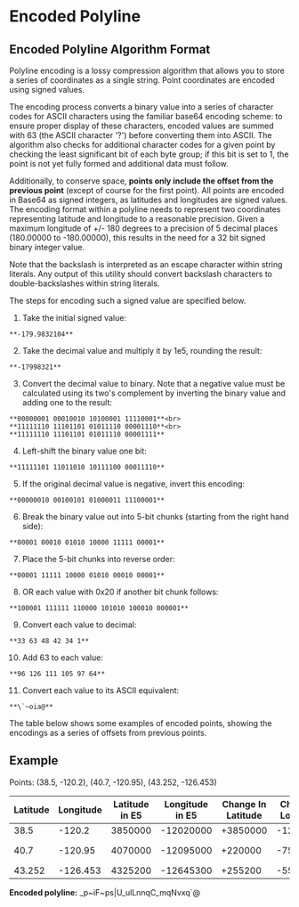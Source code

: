 # Encoded Polyline

## Encoded Polyline Algorithm Format
Polyline encoding is a lossy compression algorithm that allows you to store a series of coordinates as a single string. Point coordinates are encoded using signed values.

The encoding process converts a binary value into a series of character codes for ASCII characters using the familiar base64 encoding scheme: to ensure proper display of these characters, encoded values are summed with 63 (the ASCII character '?') before converting them into ASCII. The algorithm also checks for additional character codes for a given point by checking the least significant bit of each byte group; if this bit is set to 1, the point is not yet fully formed and additional data must follow.

Additionally, to conserve space, **points only include the offset from the previous point** (except of course for the first point). All points are encoded in Base64 as signed integers, as latitudes and longitudes are signed values. The encoding format within a polyline needs to represent two coordinates representing latitude and longitude to a reasonable precision. Given a maximum longitude of +/- 180 degrees to a precision of 5 decimal places (180.00000 to -180.00000), this results in the need for a 32 bit signed binary integer value.

Note that the backslash is interpreted as an escape character within string literals. Any output of this utility should convert backslash characters to double-backslashes within string literals.

The steps for encoding such a signed value are specified below.

  1. Take the initial signed value:

    **-179.9832104**

  2. Take the decimal value and multiply it by 1e5, rounding the result:

    **-17998321**

  3. Convert the decimal value to binary. Note that a negative value must be calculated using its two's complement by inverting the binary value and adding one to the result:

    **00000001 00010010 10100001 11110001**<br>
    **11111110 11101101 01011110 00001110**<br>
    **11111110 11101101 01011110 00001111**

  4. Left-shift the binary value one bit:

    **11111101 11011010 10111100 00011110**

  5. If the original decimal value is negative, invert this encoding:

    **00000010 00100101 01000011 11100001**

  6. Break the binary value out into 5-bit chunks (starting from the right hand side):

    **00001 00010 01010 10000 11111 00001**

  7. Place the 5-bit chunks into reverse order:

    **00001 11111 10000 01010 00010 00001**

  8. OR each value with 0x20 if another bit chunk follows:

    **100001 111111 110000 101010 100010 000001**

  9. Convert each value to decimal:

    **33 63 48 42 34 1**

  10. Add 63 to each value:

    **96 126 111 105 97 64**

  11. Convert each value to its ASCII equivalent:

    **\`~oia@**

The table below shows some examples of encoded points, showing the encodings as a series of offsets from previous points.

## Example
Points: (38.5, -120.2), (40.7, -120.95), (43.252, -126.453)

| Latitude | Longitude | Latitude in E5 | Longitude in E5 | Change In Latitude | Change In Longitude | Encoded Latitude | Encoded Longitude | Encoded Point |
| --- | --- | --- | --- | --- | --- | --- | --- | --- |
| 38.5 | -120.2 | 3850000 | -12020000 | +3850000 | -12020000 | _p~iF | ~ps\|U |_p~iF~ps\|U |
| 40.7 | -120.95 | 4070000 | -12095000 | +220000 | -75000 | _ulL | nnqC	_ulLnnqC |
| 43.252 | -126.453 | 4325200 | -12645300 | +255200 | -550300 | _mqN | vxq\`@ | _mqNvxq\`@ |

**Encoded polyline:** _p\~iF\~ps\|U_ulLnnqC_mqNvxq\`@
